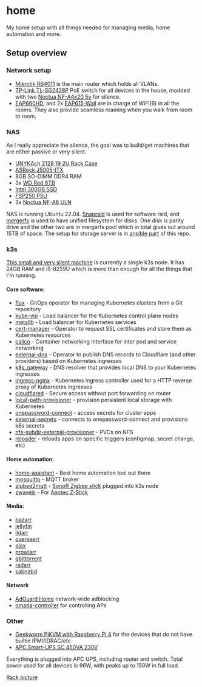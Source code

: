 # home

My home setup with all things needed for managing media, home automation and more.

## Setup overview

### Network setup

* [Mikrotik RB4011](https://mikrotik.com/product/rb4011igs_rm) is the main router which holds all VLANs.
* [TP-Link TL-SG2428P](https://www.tp-link.com/us/business-networking/omada-sdn-switch/tl-sg2428p/) PoE switch for all devices in the house, modded with two [Noctua NF-A4x20 5v](https://www.amazon.de/-/en/gp/product/B071W6JZV8/ref=ppx_yo_dt_b_search_asin_title?ie=UTF8&psc=1) for silence.
* [EAP660HD](https://www.tp-link.com/us/business-networking/ceiling-mount-access-point/eap660-hd/), and 2x [EAP615-Wall](https://www.tp-link.com/us/business-networking/omada-sdn-access-point/eap615-wall/) are in charge of WiFi(6) in all the rooms. They also provide seamless roaming when you walk from room to room.

### NAS

As I really appreciate the silence, the goal was to build/get machines that are either passive or very silent.

* [UNYKAch 2128 19 2U Rack Case](https://www.amazon.de/-/en/gp/product/B079XY9SMQ/ref=ppx_yo_dt_b_search_asin_title?ie=UTF8&psc=1)
* [ASRock J5005-ITX](https://www.asrock.com/mb/Intel/J5005-ITX/index.asp)
* 8GB SO-DIMM DDR4 RAM
* 3x [WD Red 8TB](https://www.amazon.com/Western-Digital-Plus-Internal-Drive/dp/B08TZT47VT)
* [Intel 300GB SSD](https://www.amazon.com/Intel-SSDSC2BB300G4-S3500-300-Ssd/dp/B00EE8D3KS)
* [FSP250 PSU](https://www.fsp-group.com/en/product/PCPSU/1595227515-999.html)
* 3x [Noctua NF-A8 ULN](https://www.amazon.de/dp/B00NEMGCRQ?psc=1&ref=ppx_yo2ov_dt_b_product_details)

NAS is running Ubuntu 22.04. [Snapraid](https://www.snapraid.it/) is used for software raid, and [mergerfs](https://github.com/trapexit/mergerfs) is used to have unified filesystem for disks. One disk is parity drive and the other two are in mergerfs pool which in total gives out around 15TB of space. The setup for storage server is in [ansible part](https://github.com/nklmilojevic/home/tree/main/ansible/roles) of this repo.

### k3s

[This small and very silent machine](https://www.amazon.de/-/en/gp/product/B09QPGP86K/ref=ppx_yo_dt_b_search_asin_title?ie=UTF8&psc=1) is currently a single k3s node. It has 24GB RAM and i5-8259U which is more than enough for all the things that I'm running.

#### Core software:

* [flux](https://toolkit.fluxcd.io/) - GitOps operator for managing Kubernetes clusters from a Git repository
* [kube-vip](https://kube-vip.io/) - Load balancer for the Kubernetes control plane nodes
* [metallb](https://metallb.universe.tf/) - Load balancer for Kubernetes services
* [cert-manager](https://cert-manager.io/) - Operator to request SSL certificates and store them as Kubernetes resources
* [calico](https://www.tigera.io/project-calico/) - Container networking interface for inter pod and service networking
* [external-dns](https://github.com/kubernetes-sigs/external-dns) - Operator to publish DNS records to Cloudflare (and other providers) based on Kubernetes ingresses
* [k8s_gateway](https://github.com/ori-edge/k8s_gateway) - DNS resolver that provides local DNS to your Kubernetes ingresses
* [ingress-nginx](https://kubernetes.github.io/ingress-nginx/) - Kubernetes ingress controller used for a HTTP reverse proxy of Kubernetes ingresses
* [cloudflared](https://github.com/cloudflare/cloudflared) - Secure access without port forwarding on router
* [local-path-provisioner](https://github.com/rancher/local-path-provisioner) - provision persistent local storage with Kubernetes
* [onepassword-connect](https://github.com/1Password/connect) - access secrets for cluster apps
* [external-secrets](https://github.com/external-secrets/external-secrets) - connects to onepassword-connect and provisions k8s secrets
* [nfs-subdir-external-provisioner](https://github.com/kubernetes-sigs/nfs-subdir-external-provisioner) - PVCs on NFS
* [reloader](https://github.com/stakater/Reloader) - reloads apps on specific triggers (configmap, secret change, etc)

#### Home automation:

* [home-assistant](https://github.com/home-assistant/core) - Best home automation tool out there
* [mosquitto](https://github.com/eclipse/mosquitto) - MQTT broker
* [zigbee2mqtt](https://github.com/Koenkk/zigbee2mqtt) - [Sonoff Zigbee stick](https://www.amazon.de/-/en/gp/product/B09KXTCMSC/ref=ppx_yo_dt_b_search_asin_title?ie=UTF8&psc=1) plugged into k3s node
* [zwavejs](https://github.com/zwave-js/zwave-js-ui) - For [Aeotec Z-Stick](https://aeotec.com/products/aeotec-z-stick-gen5/)

#### Media:

* [bazarr](https://www.bazarr.media/)
* [jellyfin](https://jellyfin.org/)
* [lidarr](https://lidarr.audio/)
* [overseerr](https://overseerr.dev/)
* [plex](https://www.plex.tv/)
* [prowlarr](https://github.com/Prowlarr/Prowlarr)
* [qbittorrent](https://www.qbittorrent.org/)
* [radarr](https://radarr.video/)
* [sabnzbd](https://sabnzbd.org/)

#### Network

* [AdGuard Home](https://github.com/AdguardTeam/AdGuardHome) network-wide adblocking
* [omada-controller](https://github.com/mbentley/docker-omada-controller) for controlling APs

### Other

* [Geekworm PiKVM with Raspberry Pi 4](https://www.amazon.de/dp/B0B5QVFYMB?psc=1&ref=ppx_yo2ov_dt_b_product_details) for the devices that do not have builtin IPMI/IDRAC/etc
* [APC Smart-UPS SC 450VA 230V](https://www.apc.com/shop/hr/en/products/APC-Smart-UPS-SC-450VA-230V-1U-Rackmount-Tower/P-SC450RMI1U)

Everything is plugged into APC UPS, including router and switch. Total power used for all devices is 96W, with peaks up to 150W in full load.

[Rack picture](https://i.imgur.com/7Qq3AfM.jpg)